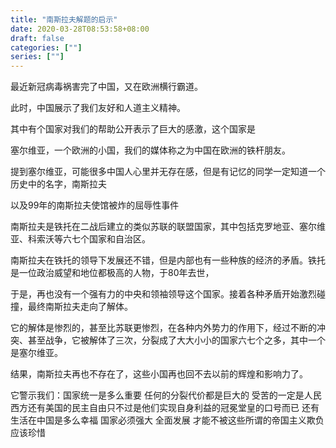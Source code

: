 ```yaml
---
title: "南斯拉夫解题的启示"
date: 2020-03-28T08:53:58+08:00
draft: false
categories: [""]
series: [""]
---
```


最近新冠病毒祸害完了中国，又在欧洲横行霸道。

此时，中国展示了我们友好和人道主义精神。

其中有个国家对我们的帮助公开表示了巨大的感激，这个国家是

塞尔维亚，一个欧洲的小国，我们的媒体称之为中国在欧洲的铁杆朋友。

提到塞尔维亚，可能很多中国人心里并无存在感，但是有记忆的同学一定知道一个历史中的名字，南斯拉夫

以及99年的南斯拉夫使馆被炸的屈辱性事件

南斯拉夫是铁托在二战后建立的类似苏联的联盟国家，其中包括克罗地亚、塞尔维亚、科索沃等六七个国家和自治区。

南斯拉夫在铁托的领导下发展还不错，但是内部也有一些种族的经济的矛盾。铁托是一位政治威望和地位都极高的人物，于80年去世，

于是，再也没有一个强有力的中央和领袖领导这个国家。接着各种矛盾开始激烈碰撞，最终南斯拉夫走向了解体。

它的解体是惨烈的，甚至比苏联更惨烈，在各种内外势力的作用下，经过不断的冲突、甚至战争，它被解体了三次，分裂成了大大小小的国家六七个之多，其中一个是塞尔维亚。

结果，南斯拉夫再也不存在了，这些小国再也回不去以前的辉煌和影响力了。

它警示我们：国家统一是多么重要 任何的分裂代价都是巨大的 受苦的一定是人民 西方还有美国的民主自由只不过是他们实现自身利益的冠冕堂皇的口号而已 还有 生活在中国是多么幸福 国家必须强大 全面发展 才能不被这些所谓的帝国主义欺负 应该珍惜